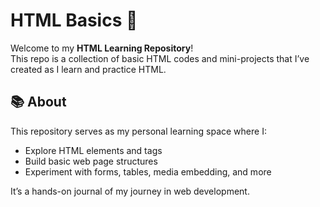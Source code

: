 # HTML Basics 🚀

Welcome to my **HTML Learning Repository**!  
This repo is a collection of basic HTML codes and mini-projects that I’ve created as I learn and practice HTML.

## 📚 About

This repository serves as my personal learning space where I:

- Explore HTML elements and tags
- Build basic web page structures
- Experiment with forms, tables, media embedding, and more

It’s a hands-on journal of my journey in web development.



